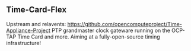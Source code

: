 ## Time-Card-Flex

Upstream and relavents: https://github.com/opencomputeproject/Time-Appliance-Project
PTP grandmaster clock gateware running on the OCP-TAP Time Card and more. Aiming at a fully-open-source timing infrastructure! 
